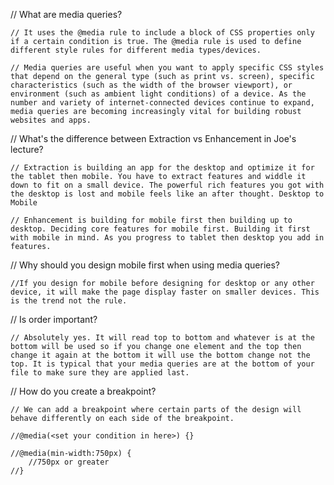 // What are media queries?

    // It uses the @media rule to include a block of CSS properties only if a certain condition is true. The @media rule is used to define different style rules for different media types/devices.

    // Media queries are useful when you want to apply specific CSS styles that depend on the general type (such as print vs. screen), specific characteristics (such as the width of the browser viewport), or environment (such as ambient light conditions) of a device. As the number and variety of internet-connected devices continue to expand, media queries are becoming increasingly vital for building robust websites and apps.
    

// What's the difference between Extraction vs Enhancement in Joe's lecture?

    // Extraction is building an app for the desktop and optimize it for the tablet then mobile. You have to extract features and widdle it down to fit on a small device. The powerful rich features you got with the desktop is lost and mobile feels like an after thought. Desktop to Mobile

    // Enhancement is building for mobile first then building up to desktop. Deciding core features for mobile first. Building it first with mobile in mind. As you progress to tablet then desktop you add in features. 


    
// Why should you design mobile first when using media queries?

    //If you design for mobile before designing for desktop or any other device, it will make the page display faster on smaller devices. This is the trend not the rule. 
    

// Is order important?

    // Absolutely yes. It will read top to bottom and whatever is at the bottom will be used so if you change one element and the top then change it again at the bottom it will use the bottom change not the top. It is typical that your media queries are at the bottom of your file to make sure they are applied last. 

    
// How do you create a breakpoint?

    // We can add a breakpoint where certain parts of the design will behave differently on each side of the breakpoint.

    //@media(<set your condition in here>) {}

    //@media(min-width:750px) {
        //750px or greater
    //}
    
    
    
